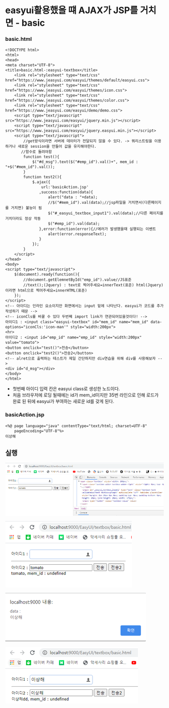 # easyui활용했을 떄 AJAX가 JSP를 거치면 - basic

### basic.html

```markup
<!DOCTYPE html>
<html>
<head>
<meta charset="UTF-8">
<title>basic.html-:easyui-textbox</title>
 	<link rel="stylesheet" type="text/css" href="https://www.jeasyui.com/easyui/themes/default/easyui.css">
    <link rel="stylesheet" type="text/css" href="https://www.jeasyui.com/easyui/themes/icon.css">
    <link rel="stylesheet" type="text/css" href="https://www.jeasyui.com/easyui/themes/color.css">
    <link rel="stylesheet" type="text/css" href="https://www.jeasyui.com/easyui/demo/demo.css">
    <script type="text/javascript" src="https://www.jeasyui.com/easyui/jquery.min.js"></script>
    <script type="text/javascript" src="https://www.jeasyui.com/easyui/jquery.easyui.min.js"></script>
    <script type="text/javascript">
    	//get방식이라면 서버에 데이터가 전달되지 않을 수 있다. -> 쿼리스트링을 이용하거나 새로운 session을 만들어 값을 유지해야한다.
       //함수로 돌려야함
    	function test(){
			$("#d_msg").text($("#emp_id").val()+", mem_id : "+$("#mem_id").val());
    	}
    	function test2(){
    		$.ajax({
    			url:'basicAction.jsp'
    		   ,success:function(data){
    			   alert("data : "+data);
    			   //$("#mem_id").val(data);//jsp파일을 거치면서(다른페이지를 거치면) 불능이 됨
    			   $("#_easyui_textbox_input1").val(data);//다른 페이지를 거치더라도 정상 작동
    			   $("#emp_id").val(data);
    		   },error:function(error){//에러가 발생했을때 실행되는 이벤트
    			   alert(error.responseText);
    		   }
    		});
    	}
    </script>
</head>
<body>
<script type="text/javascript">
	$(document).ready(function(){
		//document.getElemnetById("emp_id").value//JS표준
		//text();(Jquery) : text로 찍어주세요=innerText(표준) html(Jquery)이라면 html으로 찍어주세요=innerHTML(표준)
	});
</script>
<!-- 아이디는 인라인 요소이지만 화면에서는 input 밑에 나타난다. easyui가 코드를 추가 작성하기 때문 -->
<!-- iconCls를 바꿀 수 있다 두번째 import link가 연관되어있을것이다! -->
아이디1 : <input class="easyui-textbox" id="mem_id" name="mem_id" data-options="iconCls:'icon-man'" style="width:200px">
<hr>
아이디2 : <input id="emp_id" name="emp_id" style="width:200px" value="tomato">
<button onclick="test()">전송</button>
<button onclick="test2()">전송2</button>
<!-- alret으로 출력하는 테스트가 제일 간단하지만 div연습을 위해 div를 사용해보자 -->
<div id="d_msg"></div>
</body>
</html>
```

* 첫번째 아이디 입력 칸은 easyui class로 생성한 노드이다.
* 처음 브라우저에 로딩 될때에는 id가 mem\_id이지만 35번 라인으로 인해 로드가 완료 된 뒤에 easyui가 부여하는 새로운 id를 갖게 된다.

### basicAction.jsp

```markup
<%@ page language="java" contentType="text/html; charset=UTF-8"
    pageEncoding="UTF-8"%>
이상해
```

## 실행

![&#xCF54;&#xB4DC;&#xB97C; &#xBCF4;&#xBA74; easyui &#xC544;&#xC774;&#xB514;&#xB97C; &#xBCFC; &#xC218; &#xC788;&#xB2E4;.](../../.gitbook/assets/1%20%2845%29.png)

![&#xAE30;&#xBCF8; &#xC804;&#xC1A1;&#xBC84;&#xD2BC;](../../.gitbook/assets/2%20%2835%29.png)

![&#xC804;&#xC1A1;2 alert](../../.gitbook/assets/3%20%2828%29.png)

![&#xACB0;&#xACFC;](../../.gitbook/assets/4%20%2821%29.png)

